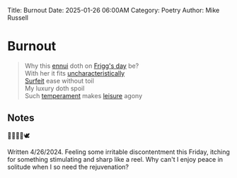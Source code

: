 Title: Burnout
Date: 2025-01-26 06:00AM
Category: Poetry
Author: Mike Russell
# Burnout

> Why this [ennui](https://www.merriam-webster.com/dictionary/ennui) doth on [Frigg's day](https://www.merriam-webster.com/dictionary/Friday) be?<br>
With her it fits [uncharacteristically](https://www.merriam-webster.com/dictionary/uncharacteristically)<br>
[Surfeit](https://www.merriam-webster.com/dictionary/surfeit) ease without toil<br>
My luxury doth spoil<br>
Such [temperament](https://www.merriam-webster.com/dictionary/temperament) makes [leisure](https://www.merriam-webster.com/dictionary/leisure) agony

## Notes

👸🏼🔮🧶🕊️

Written 4/26/2024. Feeling some irritable discontentment this Friday, itching for something stimulating and sharp like a reel. Why can't I enjoy peace in solitude when I so need the rejuvenation?

